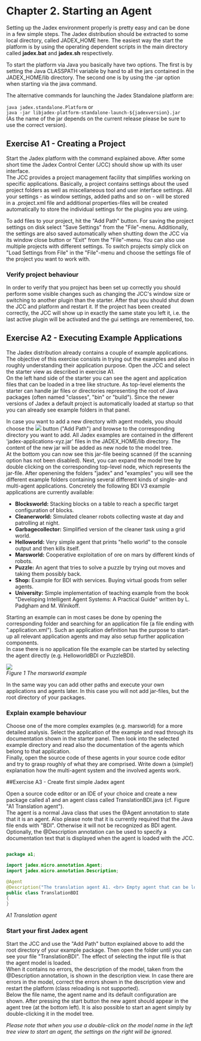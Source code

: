 # Chapter 2. Starting an Agent

Setting up the Jadex environment properly is pretty easy and can be done in a few simple steps. The Jadex distribution should be extracted to some local directory, called JADEX_HOME here. The easiest way the start the platform is by using the operating dependent scripts in the main directory called **jadex.bat** and **jadex.sh** respectively.

To start the platform via Java you basically have two options. The first is by setting the Java CLASSPATH variable by hand to all the jars contained in the JADEX_HOME/lib directory. The second one is by using the -jar option when starting via the java command.



The alternative commands for launching the Jadex Standalone platform are:


```java jadex.standalone.Platform```   <!-- 2 spaces generate a non-paragraph-line-break -->
or     
```java -jar libjadex-platform-standalone-launch-${jadexversion}.jar```   
(As the name of the jar depends on the current release please be sure to use the correct version).

## Exercise A1 - Creating a Project


Start the Jadex platform with the command explained above. 
After some short time the Jadex Control Center (JCC) should show up with its user interface.  
The JCC provides a project management facility that simplifies working on specific applications. 
Basically, a project contains settings about the used project folders as well as miscellaneous tool and user interface settings. 
All your settings - as window settings, added paths and so on - will be stored in a .project.xml file and additional properties-files will be created automatically to store the individual settings for the plugins you are using. 

To add files to your project, hit the "Add Path" button. 
For saving the project settings on disk select "Save Settings" from the "File"-menu. 
Additionally, the settings are also saved automatically when shutting down the JCC via its window close button or "Exit" from the "File"-menu. 
You can also use multiple projects with different settings. 
To switch projects simply click on "Load Settings from File" in the "File"-menu and choose the settings file of the project you want to work with.

### Verify project behaviour
In order to verify that you project has been set up correctly you should perform some visible changes such as changing the JCC's window size or switching to another plugin than the starter. After that you should shut down the JCC and platform and restart it. If the project has been created correctly, the JCC will show up in exactly the same state you left it, i.e. the last active plugin will be activated and the gui settings are remembered, too.

## Exercise A2 - Executing Example Applications

The Jadex distribution already contains a couple of example applications. 
The objective of this exercise consists in trying out the examples and also in roughly understanding their application purpose. Open the JCC and select the starter view as described in exercise A1.  
On the left hand side of the starter you can see the agent and application files that can be loaded in a tree like structure. As top-level elements the starter can handle jar files or directories representing the root of Java packages (often named "classes", "bin" or "build").
Since the newer versions of Jadex a default project is automatically loaded at startup so that you can already see example folders in that panel.

In case you want to add a new directory with agent models, you should choose the ![](newaddfolder.png) button ("Add Path") and browse to the corresponding directory you want to add.
All Jadex examples are contained in the different 'jadex-applications-xyz.jar' files in the JADEX_HOME/lib directory. 
The content of the new jar will be added as new node to the model tree.  
At the bottom you can now see this jar-file beeing scanned (if the scanning option has not been disabled). 
Next, you can expand the model tree by double clicking on the corresponding top-level node, which represents the jar-file. 
After openening the folders "jadex" and "examples" you will see the different example folders containing several different kinds of single- and multi-agent applications. Concretely the following BDI V3 example applications are currently available:

-   **Blocksworld:** Stacking blocks on a table to reach a specific target configuration of blocks.
-   **Cleanerworld:** Simulated cleaner robots collecting waste at day and patrolling at night.
-   **Garbagecollector:** Simplified version of the cleaner task using a grid world.
-   **Helloworld:** Very simple agent that prints "hello world" to the console output and then kills itself.
-   **Marsworld:** Cooperative exploitation of ore on mars by different kinds of robots.
-   **Puzzle:** An agent that tries to solve a puzzle by trying out moves and taking them possibly back.
-   **Shop:** Example for BDI with services. Buying virtual goods from seller agents.
-   **University:** Simple implementation of teaching example from the book "Developing Intelligent Agent Systems: A Practical Guide" written by L. Padgham and M. Winikoff.

Starting an example can in most cases be done by opening the corresponding folder and searching for an application file (a file ending with ".application.xml").
Such an application definition has the purpose to start-up all relevant application agents and may also setup further application components.  
In case there is no application file the example can be started by selecting the agent directly (e.g. HelloworldBDI or PuzzleBDI).

![](marsworld.png)  
*Figure 1 The marsworld example*

In the same way you can add other paths and execute your own applications and agents later. In this case you will not add jar-files, but the root directory of your packages.

### Explain example behaviour
 Choose one of the more complex examples (e.g. marsworld) for a more detailed analysis. 
 Select the application of the example and read through its documentation shown in the starter panel.
 Then look into the selected example directory and read also the documentation of the agents which belong to that application.  
 Finally, open the source code of these agents in your source code editor and try to grasp roughly of what they are comprised. 
 Write down a (simple!) explanation how the multi-agent system and the involved agents work.

##Exercise A3 - Create first simple Jadex agent

Open a source code editor or an IDE of your choice and create a new package called a1 and an agent class called TranslationBDI.java (cf. Figure "A1 Translation agent").  
The agent is a normal Java class that uses the @Agent annotation to state that it is an agent. 
Also please note that it is currently required that the Java file ends with "BDI". 
Otherwise it will not be recognized as BDI agent. 
Optionally, the @Description annotation can be used to specify a documentation text that is displayed when the agent is loaded with the JCC.

```java

package a1;

import jadex.micro.annotation.Agent;
import jadex.micro.annotation.Description;

@Agent
@Description("The translation agent A1. <br> Empty agent that can be loaded and started.")
public class TranslationBDI
{
}

```
*A1 Translation agent*



### Start your first Jadex agent
Start the JCC and use the "Add Path" button explained above to add the root directory of your example package. Then open the folder until you can see your file "TranslationBDI". 
The effect of selecting the input file is that the agent model is loaded.  
When it contains no errors, the description of the model, taken from the @Description annotation, is shown in the description view. 
In case there are errors in the model, correct the errors shown in the description view and restart the platform (class reloading is not supported).  
Below the file name, the agent name and its default configuration are shown.
After pressing the start button the new agent should appear in the agent tree (at the bottom left). 
It is also possible to start an agent simply by double-clicking it in the model tree.

*Please note that when you use a double-click on the model name in the left tree view to start an agent, the settings on the right will be ignored.*

<!--You can also start a second JCC by choosing it from:-->

<!--**jadex/tools/jcc/JCC.agent.xml**-->
 <!--               -->
<!--and giving it a name like JCC2.-->